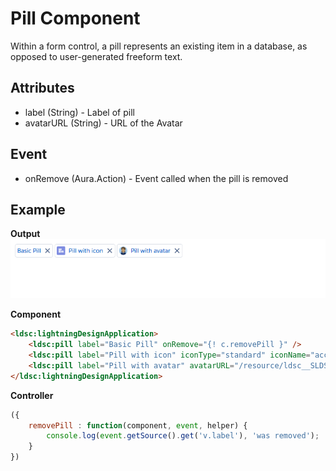 # Pill Component

Within a form control, a pill represents an existing item in a database, as opposed to user-generated freeform text.

## Attributes
- label (String) - Label of pill
- avatarURL (String) - URL of the Avatar

## Event
- onRemove (Aura.Action) - Event called when the pill is removed

## Example

**Output**
![Pill image](images/pill.png)

**Component**
```html
<ldsc:lightningDesignApplication>
    <ldsc:pill label="Basic Pill" onRemove="{! c.removePill }" />
    <ldsc:pill label="Pill with icon" iconType="standard" iconName="account" onRemove="{! c.removePill }" />
    <ldsc:pill label="Pill with avatar" avatarURL="/resource/ldsc__SLDS100/assets/images/avatar2.jpg" onRemove="{! c.removePill }" />
</ldsc:lightningDesignApplication>
```

**Controller**
```js
({
	removePill : function(component, event, helper) {
		console.log(event.getSource().get('v.label'), 'was removed');
	}
})
```
